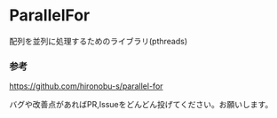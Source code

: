 # ParallelFor
配列を並列に処理するためのライブラリ(pthreads)
### 参考
https://github.com/hironobu-s/parallel-for

バグや改善点があればPR,Issueをどんどん投げてください。お願いします。
